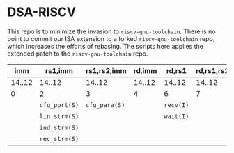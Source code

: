 # DSA-RISCV

This repo is to minimize the invasion to `riscv-gnu-toolchain`.
There is no point to commit our ISA extension to a forked
`riscv-gnu-toolchain` repo, which increases the efforts of rebasing.
The scripts here applies the extended patch to the
`riscv-gnu-toolchain` repo.

|imm   |rs1,imm      |rs1,rs2,imm  |rd,imm|rd,rs1   |rd,rs1,rs2|           |           |          |
|------|-------------|-------------|------|---------|----------|-----------|-----------|----------|
|14..12| 14..12      | 14..12      |14..12|14..12   |14..12    |**opcode2**|**opcode1**|**opcode**|
|0     | 2           |     3       | 4    |    6    |  7       |  6..5     |  4..2     | 6..2     |
|      |`cfg_port(S)`|`cfg_para(S)`|      |`recv(I)`|          |  0        |  2        | 0x2      |
|      |`lin_strm(S)`|             |      |`wait(I)`|          |  1        |  2        | 0xa      |
|      |`ind_strm(S)`|             |      |         |          |  2        |  6        | 0x16     |
|      |`rec_strm(S)`|             |      |         |          |  3        |  6        | 0x1e     |
